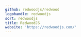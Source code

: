```yaml
---
github: redwoodjs/redwood
logohandle: redwoodjs
sort: redwoodjs
title: RedwoodJS
website: 'https://redwoodjs.com/'
---
```

